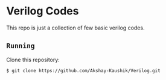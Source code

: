 # Verilog Codes
This repo is just a collection of few basic verilog codes.

## `Running` 
Clone this repository: 
```bash
$ git clone https://github.com/Akshay-Kaushik/Verilog.git
```
